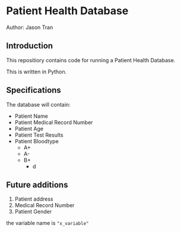 # Patient Health Database

Author: Jason Tran

## Introduction
This repositiory contains code for running a Patient Health Database.  

This is written in Python. 

## Specifications
The database will contain:
* Patient Name
* Patient Medical Record Number
* Patient Age
* Patient Test Results
* Patient Bloodtype
  - A+
  - A-
  - B+
    * d

## Future additions
1. Patient address
1. Medical Record Number
1. Patient Gender

the variable name is `"x_variable"`

